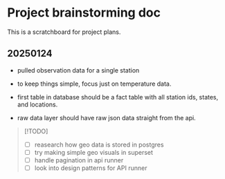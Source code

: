 # Project brainstorming doc 

This is a scratchboard for project plans.


## 20250124
- pulled observation data for a single station
- to keep things simple, focus just on temperature data. 

- first table in database should be a fact table with all station ids, states,
and locations.
- raw data layer should have raw json data straight from the api.


>[!TODO]
> - [ ] reasearch how geo data is stored in postgres
> - [ ] try making simple geo visuals in superset 
> - [ ] handle pagination in api runner
> - [ ] look into design patterns for API runner

